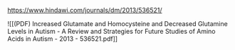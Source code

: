 
https://www.hindawi.com/journals/dm/2013/536521/

![[(PDF) Increased Glutamate and Homocysteine and Decreased Glutamine Levels in Autism - A Review and Strategies for Future Studies of Amino Acids in Autism - 2013 - 536521.pdf]]
